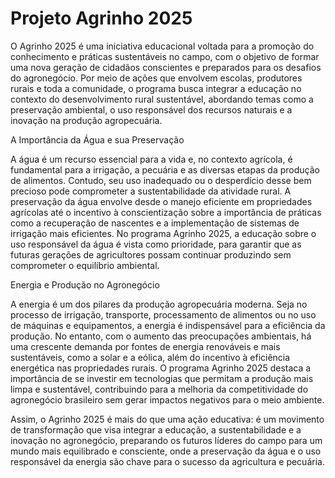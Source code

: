 # Projeto Agrinho 2025

O Agrinho 2025 é uma iniciativa educacional voltada para a promoção do conhecimento e práticas sustentáveis no campo, com o objetivo de formar uma nova geração de cidadãos conscientes e preparados para os desafios do agronegócio. Por meio de ações que envolvem escolas, produtores rurais e toda a comunidade, o programa busca integrar a educação no contexto do desenvolvimento rural sustentável, abordando temas como a preservação ambiental, o uso responsável dos recursos naturais e a inovação na produção agropecuária.

A Importância da Água e sua Preservação

A água é um recurso essencial para a vida e, no contexto agrícola, é fundamental para a irrigação, a pecuária e as diversas etapas da produção de alimentos. Contudo, seu uso inadequado ou o desperdício desse bem precioso pode comprometer a sustentabilidade da atividade rural. A preservação da água envolve desde o manejo eficiente em propriedades agrícolas até o incentivo à conscientização sobre a importância de práticas como a recuperação de nascentes e a implementação de sistemas de irrigação mais eficientes. No programa Agrinho 2025, a educação sobre o uso responsável da água é vista como prioridade, para garantir que as futuras gerações de agricultores possam continuar produzindo sem comprometer o equilíbrio ambiental.

Energia e Produção no Agronegócio

A energia é um dos pilares da produção agropecuária moderna. Seja no processo de irrigação, transporte, processamento de alimentos ou no uso de máquinas e equipamentos, a energia é indispensável para a eficiência da produção. No entanto, com o aumento das preocupações ambientais, há uma crescente demanda por fontes de energia renováveis e mais sustentáveis, como a solar e a eólica, além do incentivo à eficiência energética nas propriedades rurais. O programa Agrinho 2025 destaca a importância de se investir em tecnologias que permitam a produção mais limpa e sustentável, contribuindo para a melhoria da competitividade do agronegócio brasileiro sem gerar impactos negativos para o meio ambiente.

Assim, o Agrinho 2025 é mais do que uma ação educativa: é um movimento de transformação que visa integrar a educação, a sustentabilidade e a inovação no agronegócio, preparando os futuros líderes do campo para um mundo mais equilibrado e consciente, onde a preservação da água e o uso responsável da energia são chave para o sucesso da agricultura e pecuária.
